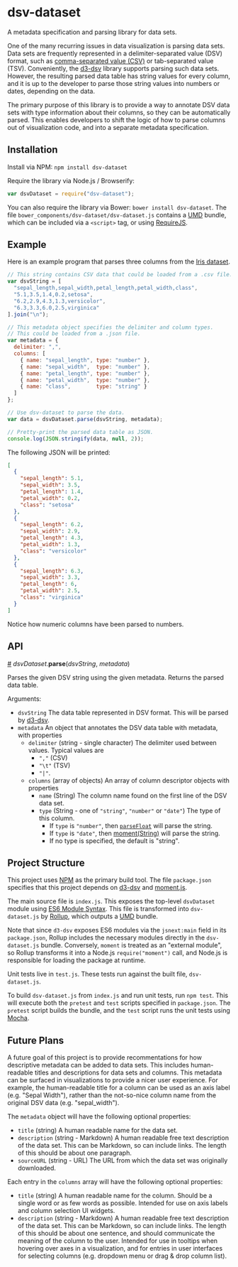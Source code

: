 # dsv-dataset
A metadata specification and parsing library for data sets.

One of the many recurring issues in data visualization is parsing data sets. Data sets are frequently represented in a delimiter-separated value (DSV) format, such as [comma-separated value (CSV)](https://en.wikipedia.org/wiki/Comma-separated_values) or tab-separated value (TSV). Conveniently, the [d3-dsv](https://github.com/d3/d3-dsv) library supports parsing such data sets. However, the resulting parsed data table has string values for every column, and it is up to the developer to parse those string values into numbers or dates, depending on the data.

The primary purpose of this library is to provide a way to annotate DSV data sets with type information about their columns, so they can be automatically parsed. This enables developers to shift the logic of how to parse columns out of visualization code, and into a separate metadata specification.

## Installation

Install via NPM: `npm install dsv-dataset`

Require the library via Node.js / Browserify:

```javascript
var dsvDataset = require("dsv-dataset");
```

You can also require the library via Bower: `bower install dsv-dataset`. The file `bower_components/dsv-dataset/dsv-dataset.js` contains a [UMD](https://github.com/umdjs/umd) bundle, which can be included via a `<script>` tag, or using [RequireJS](http://requirejs.org/).

## Example

Here is an example program that parses three columns from the [Iris dataset](https://archive.ics.uci.edu/ml/datasets/Iris).

```javascript
// This string contains CSV data that could be loaded from a .csv file.
var dsvString = [
  "sepal_length,sepal_width,petal_length,petal_width,class",
  "5.1,3.5,1.4,0.2,setosa",
  "6.2,2.9,4.3,1.3,versicolor",
  "6.3,3.3,6.0,2.5,virginica"
].join("\n");

// This metadata object specifies the delimiter and column types.
// This could be loaded from a .json file.
var metadata = {
  delimiter: ",",
  columns: [
    { name: "sepal_length", type: "number" },
    { name: "sepal_width",  type: "number" },
    { name: "petal_length", type: "number" },
    { name: "petal_width",  type: "number" },
    { name: "class",        type: "string" }
  ]
};

// Use dsv-dataset to parse the data.
var data = dsvDataset.parse(dsvString, metadata);

// Pretty-print the parsed data table as JSON.
console.log(JSON.stringify(data, null, 2));
```
The following JSON will be printed:
```json
[
  {
    "sepal_length": 5.1,
    "sepal_width": 3.5,
    "petal_length": 1.4,
    "petal_width": 0.2,
    "class": "setosa"
  },
  {
    "sepal_length": 6.2,
    "sepal_width": 2.9,
    "petal_length": 4.3,
    "petal_width": 1.3,
    "class": "versicolor"
  },
  {
    "sepal_length": 6.3,
    "sepal_width": 3.3,
    "petal_length": 6,
    "petal_width": 2.5,
    "class": "virginica"
  }
]
```
Notice how numeric columns have been parsed to numbers.

## API

<a name="parse" href="#parse">#</a> <i>dsvDataset</i>.<b>parse</b>(<i>dsvString</i>, <i>metadata</i>)

Parses the given DSV string using the given metadata. Returns the parsed data table.

Arguments:

 * `dsvString` The data table represented in DSV format. This will be parsed by [d3-dsv](https://github.com/d3/d3-dsv).
 * `metadata` An object that annotates the DSV data table with metadata, with properties
   * `delimiter` (string - single character) The delimiter used between values. Typical values are
     * `","` (CSV)
     * `"\t"` (TSV)
     * `"|"`.
   * `columns` (array of objects) An array of column descriptor objects with properties
     * `name` (String) The column name found on the first line of the DSV data set.
     * `type` (String - one of `"string"`, `"number"` or `"date"`) The type of this column.
       * If `type` is `"number"`, then [`parseFloat`](https://developer.mozilla.org/en-US/docs/Web/JavaScript/Reference/Global_Objects/parseFloat) will parse the string.
       * If `type` is `"date"`, then [moment(String)](http://momentjs.com/docs/#/parsing/string/) will parse the string.
       * If no type is specified, the default is "string".

## Project Structure

This project uses [NPM](https://www.npmjs.com/) as the primary build tool. The file `package.json` specifies that this project depends on [d3-dsv](https://github.com/d3/d3-dsv) and [moment.js](http://momentjs.com/).

The main source file is `index.js`. This exposes the top-level `dsvDataset` module using [ES6 Module Syntax](https://github.com/lukehoban/es6features#modules). This file is transformed into `dsv-dataset.js` by [Rollup](https://github.com/rollup/rollup), which outputs a [UMD](https://github.com/umdjs/umd) bundle.

Note that since `d3-dsv` exposes ES6 modules via the `jsnext:main` field in its `package.json`, Rollup includes the necessary modules directly in the `dsv-dataset.js` bundle. Conversely, `moment` is treated as an "external module", so Rollup transforms it into a Node.js `require("moment")` call, and Node.js is responsible for loading the package at runtime.

Unit tests live in `test.js`. These tests run against the built file, `dsv-dataset.js`.

To build `dsv-dataset.js` from `index.js` and run unit tests, run `npm test`. This will execute both the `pretest` and `test` scripts specified in `package.json`. The `pretest` script builds the bundle, and the `test` script runs the unit tests using [Mocha](http://mochajs.org/).

## Future Plans

A future goal of this project is to provide recommentations for how descriptive metadata can be added to data sets. This includes human-readable titles and descriptions for data sets and columns. This metadata can be surfaced in visualizations to provide a nicer user experience. For example, the human-readable title for a column can be used as an axis label (e.g. "Sepal Width"), rather than the not-so-nice column name from the original DSV data (e.g. "sepal_width").

The `metadata` object will have the following optional properties:

 * `title` (string) A human readable name for the data set.
 * `description` (string - Markdown) A human readable free text description of the data set. This can be Markdown, so can include links. The length of this should be about one paragraph.
 * `sourceURL` (string - URL) The URL from which the data set was originally downloaded.

Each entry in the `columns` array will have the following optional properties:

 * `title` (string) A human readable name for the column. Should be a single word or as few words as possible. Intended for use on axis labels and column selection UI widgets.
 * `description` (string - Markdown) A human readable free text description of the data set. This can be Markdown, so can include links. The length of this should be about one sentence, and should communicate the meaning of the column to the user. Intended for use in tooltips when hovering over axes in a visualization, and for entries in user interfaces for selecting columns (e.g. dropdown menu or drag & drop column list).
